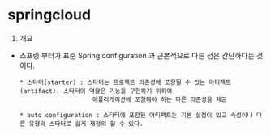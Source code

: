 # springcloud

1. 개요
  * 스프링 부터가 표준 Spring configuration 과 근본적으로 다른 점은 간단하다는 것이다.
  
        * 스타터(starter) : 스타터는 프로젝트 의존성에 포함될 수 있는 아티팩트(artifact). 스타터의 역할은 기능을 구현하기 위하여
                            애플리케이션에 포함해야 하는 다른 의존성을 제공
                            
        * auto configuration : 스타터에 포함된 아티팩트는 기본 설정이 있고 속성이나 다른 유형의 스타터로 쉽게 재정의 할 수 있다.
